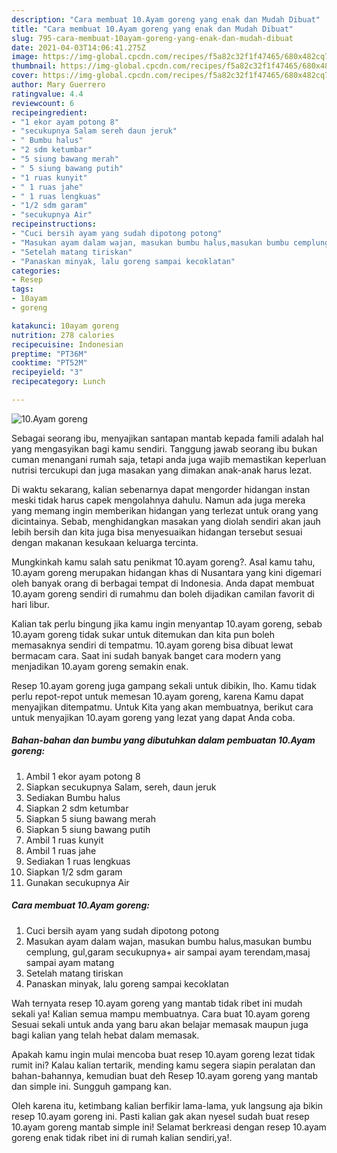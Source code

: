 ```yaml
---
description: "Cara membuat 10.Ayam goreng yang enak dan Mudah Dibuat"
title: "Cara membuat 10.Ayam goreng yang enak dan Mudah Dibuat"
slug: 795-cara-membuat-10ayam-goreng-yang-enak-dan-mudah-dibuat
date: 2021-04-03T14:06:41.275Z
image: https://img-global.cpcdn.com/recipes/f5a82c32f1f47465/680x482cq70/10ayam-goreng-foto-resep-utama.jpg
thumbnail: https://img-global.cpcdn.com/recipes/f5a82c32f1f47465/680x482cq70/10ayam-goreng-foto-resep-utama.jpg
cover: https://img-global.cpcdn.com/recipes/f5a82c32f1f47465/680x482cq70/10ayam-goreng-foto-resep-utama.jpg
author: Mary Guerrero
ratingvalue: 4.4
reviewcount: 6
recipeingredient:
- "1 ekor ayam potong 8"
- "secukupnya Salam sereh daun jeruk"
- " Bumbu halus"
- "2 sdm ketumbar"
- "5 siung bawang merah"
- " 5 siung bawang putih"
- "1 ruas kunyit"
- " 1 ruas jahe"
- " 1 ruas lengkuas"
- "1/2 sdm garam"
- "secukupnya Air"
recipeinstructions:
- "Cuci bersih ayam yang sudah dipotong potong"
- "Masukan ayam dalam wajan, masukan bumbu halus,masukan bumbu cemplung, gul,garam secukupnya+ air sampai ayam terendam,masaj sampai ayam matang"
- "Setelah matang tiriskan"
- "Panaskan minyak, lalu goreng sampai kecoklatan"
categories:
- Resep
tags:
- 10ayam
- goreng

katakunci: 10ayam goreng 
nutrition: 278 calories
recipecuisine: Indonesian
preptime: "PT36M"
cooktime: "PT52M"
recipeyield: "3"
recipecategory: Lunch

---
```



![10.Ayam goreng](https://img-global.cpcdn.com/recipes/f5a82c32f1f47465/680x482cq70/10ayam-goreng-foto-resep-utama.jpg)

Sebagai seorang ibu, menyajikan santapan mantab kepada famili adalah hal yang mengasyikan bagi kamu sendiri. Tanggung jawab seorang ibu bukan cuman menangani rumah saja, tetapi anda juga wajib memastikan keperluan nutrisi tercukupi dan juga masakan yang dimakan anak-anak harus lezat.

Di waktu  sekarang, kalian sebenarnya dapat mengorder hidangan instan meski tidak harus capek mengolahnya dahulu. Namun ada juga mereka yang memang ingin memberikan hidangan yang terlezat untuk orang yang dicintainya. Sebab, menghidangkan masakan yang diolah sendiri akan jauh lebih bersih dan kita juga bisa menyesuaikan hidangan tersebut sesuai dengan makanan kesukaan keluarga tercinta. 



Mungkinkah kamu salah satu penikmat 10.ayam goreng?. Asal kamu tahu, 10.ayam goreng merupakan hidangan khas di Nusantara yang kini digemari oleh banyak orang di berbagai tempat di Indonesia. Anda dapat membuat 10.ayam goreng sendiri di rumahmu dan boleh dijadikan camilan favorit di hari libur.

Kalian tak perlu bingung jika kamu ingin menyantap 10.ayam goreng, sebab 10.ayam goreng tidak sukar untuk ditemukan dan kita pun boleh memasaknya sendiri di tempatmu. 10.ayam goreng bisa dibuat lewat bermacam cara. Saat ini sudah banyak banget cara modern yang menjadikan 10.ayam goreng semakin enak.

Resep 10.ayam goreng juga gampang sekali untuk dibikin, lho. Kamu tidak perlu repot-repot untuk memesan 10.ayam goreng, karena Kamu dapat menyajikan ditempatmu. Untuk Kita yang akan membuatnya, berikut cara untuk menyajikan 10.ayam goreng yang lezat yang dapat Anda coba.

<!--inarticleads1-->

##### Bahan-bahan dan bumbu yang dibutuhkan dalam pembuatan 10.Ayam goreng:

1. Ambil 1 ekor ayam potong 8
1. Siapkan secukupnya Salam, sereh, daun jeruk
1. Sediakan  Bumbu halus
1. Siapkan 2 sdm ketumbar
1. Siapkan 5 siung bawang merah
1. Siapkan  5 siung bawang putih
1. Ambil 1 ruas kunyit
1. Ambil  1 ruas jahe
1. Sediakan  1 ruas lengkuas
1. Siapkan 1/2 sdm garam
1. Gunakan secukupnya Air




<!--inarticleads2-->

##### Cara membuat 10.Ayam goreng:

1. Cuci bersih ayam yang sudah dipotong potong
1. Masukan ayam dalam wajan, masukan bumbu halus,masukan bumbu cemplung, gul,garam secukupnya+ air sampai ayam terendam,masaj sampai ayam matang
1. Setelah matang tiriskan
1. Panaskan minyak, lalu goreng sampai kecoklatan




Wah ternyata resep 10.ayam goreng yang mantab tidak ribet ini mudah sekali ya! Kalian semua mampu membuatnya. Cara buat 10.ayam goreng Sesuai sekali untuk anda yang baru akan belajar memasak maupun juga bagi kalian yang telah hebat dalam memasak.

Apakah kamu ingin mulai mencoba buat resep 10.ayam goreng lezat tidak rumit ini? Kalau kalian tertarik, mending kamu segera siapin peralatan dan bahan-bahannya, kemudian buat deh Resep 10.ayam goreng yang mantab dan simple ini. Sungguh gampang kan. 

Oleh karena itu, ketimbang kalian berfikir lama-lama, yuk langsung aja bikin resep 10.ayam goreng ini. Pasti kalian gak akan nyesel sudah buat resep 10.ayam goreng mantab simple ini! Selamat berkreasi dengan resep 10.ayam goreng enak tidak ribet ini di rumah kalian sendiri,ya!.

